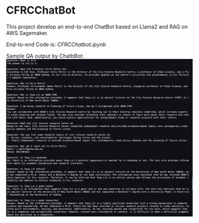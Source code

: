 # CFRCChatBot
This project develop an end-to-end ChatBot based on Llama2 and RAG on AWS Sagemaker.

End-to-end Code is: _CFRCChatbot.ipynb_

Sample QA output by ChatbBot:
![alt text](image001.png)
